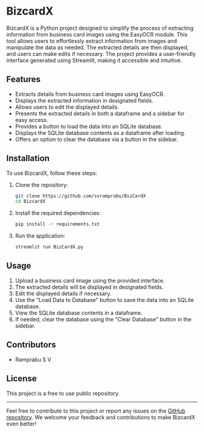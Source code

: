 # BizcardX

BizcardX is a Python project designed to simplify the process of extracting information from business card images using the EasyOCR module. This tool allows users to effortlessly extract information from images and manipulate the data as needed. The extracted details are then displayed, and users can make edits if necessary. The project provides a user-friendly interface generated using Streamlit, making it accessible and intuitive.

## Features

- Extracts details from business card images using EasyOCR.
- Displays the extracted information in designated fields.
- Allows users to edit the displayed details.
- Presents the extracted details in both a dataframe and a sidebar for easy access.
- Provides a button to load the data into an SQLite database.
- Displays the SQLite database contents as a dataframe after loading.
- Offers an option to clear the database via a button in the sidebar.

## Installation

To use BizcardX, follow these steps:

1. Clone the repository:

   ```bash
   git clone https://github.com/svramprabu/BizCardX
   cd BizcardX
   ```

2. Install the required dependencies:

   ```bash
   pip install -r requirements.txt
   ```

3. Run the application:

   ```bash
   streamlit run BizCardX.py
   ```

## Usage

1. Upload a business card image using the provided interface.
2. The extracted details will be displayed in designated fields.
3. Edit the displayed details if necessary.
4. Use the "Load Data to Database" button to save the data into an SQLite database.
5. View the SQLite database contents in a dataframe.
6. If needed, clear the database using the "Clear Database" button in the sidebar.

## Contributors

- Ramprabu S V
<!-- - Another Contributor (if applicable) -->

## License

This project is a free to use public repository.

---

Feel free to contribute to this project or report any issues on the [GitHub repository](https://github.com/svramprabu/BizCardX). We welcome your feedback and contributions to make BizcardX even better!
